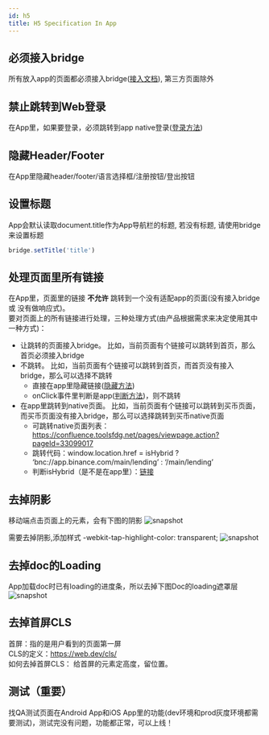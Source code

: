 ```yaml
---
id: h5
title: H5 Specification In App
---
```

## 必须接入bridge
所有放入app的页面都必须接入bridge([接入文档](https://docs.google.com/document/d/1o_d5MOaWJBp0m4kyZFvkGO-YFtAig55xoq_aULUs0vk/edit#)), 第三方页面除外

## 禁止跳转到Web登录
在App里，如果要登录，必须跳转到app native登录([登录方法](https://docs.google.com/document/d/1o_d5MOaWJBp0m4kyZFvkGO-YFtAig55xoq_aULUs0vk/edit#heading=h.7uz0ycubw8c5))

## 隐藏Header/Footer
在App里隐藏header/footer/语言选择框/注册按钮/登出按钮

## 设置标题
App会默认读取document.title作为App导航栏的标题, 若没有标题, 请使用bridge来设置标题
```js
bridge.setTitle('title')
```

## 处理页面里所有链接
在App里，页面里的链接 **不允许** 跳转到一个没有适配app的页面(没有接入bridge 或 没有做响应式)。  
要对页面上的所有链接进行处理，三种处理方式(由产品根据需求来决定使用其中一种方式)：
- 让跳转的页面接入bridge。  比如，当前页面有个链接可以跳转到首页，那么首页必须接入bridge
- 不跳转。  比如，当前页面有个链接可以跳转到首页，而首页没有接入bridge，那么可以选择不跳转
  - 直接在app里隐藏链接([隐藏方法](https://docs.google.com/document/d/1o_d5MOaWJBp0m4kyZFvkGO-YFtAig55xoq_aULUs0vk/edit#heading=h.47qwfkn8xcae))
  - onClick事件里判断是app([判断方法](https://docs.google.com/document/d/1o_d5MOaWJBp0m4kyZFvkGO-YFtAig55xoq_aULUs0vk/edit#heading=h.1gsxc4igavoi))，则不跳转
- 在app里跳转到native页面。 比如，当前页面有个链接可以跳转到买币页面，而买币页面没有接入bridge，那么可以选择跳转到买币native页面
  - 可跳转native页面列表：https://confluence.toolsfdg.net/pages/viewpage.action?pageId=33099017
  - 跳转代码：window.location.href = isHybrid ? ‘bnc://app.binance.com/main/lending’ : ‘/main/lending’
  - 判断isHybrid（是不是在app里）：[链接](https://docs.google.com/document/d/1o_d5MOaWJBp0m4kyZFvkGO-YFtAig55xoq_aULUs0vk/edit#heading=h.1gsxc4igavoi)

## 去掉阴影 
移动端点击页面上的元素，会有下图的阴影
![snapshot](https://static.devfdg.net/static/mono-static/docs-ui/img/highlight1.png)

需要去掉阴影,添加样式 -webkit-tap-highlight-color: transparent;
![snapshot](https://static.devfdg.net/static/mono-static/docs-ui/img/highlight2.png)


## 去掉doc的Loading
App加载doc时已有loading的进度条，所以去掉下图Doc的loading遮罩层
![snapshot](https://static.devfdg.net/static/mono-static/docs-ui/img/loading.png)

## 去掉首屏CLS
首屏：指的是用户看到的页面第一屏  
CLS的定义：https://web.dev/cls/  
如何去掉首屏CLS： 给首屏的元素定高度，留位置。

## 测试（重要）
找QA测试页面在Android App和iOS App里的功能(dev环境和prod灰度环境都需要测试)，测试完没有问题，功能都正常，可以上线！
